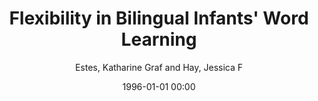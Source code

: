 ---
layout: post
title: Flexibility in Bilingual Infants' Word Learning

date: 1996-01-01 00:00
author: Estes, Katharine Graf and Hay, Jessica F
journal: Child Development

link: https://doi.org/10.1111/cdev.12392

year: 2015
---